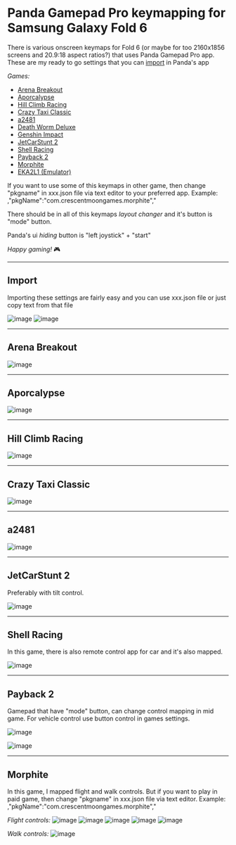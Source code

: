 # Panda Gamepad Pro keymapping for Samsung Galaxy Fold 6
There is various onscreen keymaps for Fold 6 (or maybe for too 2160x1856 screens and 20.9:18 aspect ratios?) that uses Panda Gamepad Pro app.
These are my ready to go settings that you can [import](#import) in Panda's app

_Games:_

- [Arena Breakout](#arena-breakout)
- [Aporcalypse](#aporcalypse)
- [Hill Climb Racing](#hill-climb-racing)
- [Crazy Taxi Classic](#crazy-taxi-classic)
- [a2481](#a2481)
- [Death Worm Deluxe](#death-worm-deluxe)
- [Genshin Impact](#genshin-impact)
- [JetCarStunt 2](#jetcarstunt-2)
- [Shell Racing](#shell-racing)
- [Payback 2](#payback-2)
- [Morphite](#morphite)
- [EKA2L1 (Emulator)](#eka2l1)

If you want to use some of this keymaps in other game, then change "pkgname" in xxx.json file via text editor to your preferred app.
Example: ,"pkgName":"com.crescentmoongames.morphite","

There should be in all of this keymaps _layout changer_ and it's button is "mode" button.

Panda's ui _hiding_ button is "left joystick" + "start"

_Happy gaming!_ 🎮




--------------------------

## Import

Importing these settings are fairly easy and you can use xxx.json file or just copy text from that file

![image](https://github.com/user-attachments/assets/ee27e62e-1d32-4bc0-8916-ec15e572cdf5)
![image](https://github.com/user-attachments/assets/20813847-2f3e-4e68-82c1-440542827a1b)



--------------------------

## Arena Breakout

![image](https://github.com/user-attachments/assets/d973e0b4-8284-4049-9ee7-04ffe4772788)


--------------------------

## Aporcalypse

![image](https://github.com/user-attachments/assets/40993c83-939e-42d1-9a52-c49e859302d6)


--------------------------

## Hill Climb Racing

![image](https://github.com/user-attachments/assets/aa8727a9-263e-4d16-9d3b-1659bf9694b9)


--------------------------

## Crazy Taxi Classic

![image](https://github.com/user-attachments/assets/d24ba3b6-906b-4bbd-a97e-48de4248b3ce)


--------------------------

## a2481

![image](https://github.com/user-attachments/assets/7331504d-eaeb-4042-b670-a1b5e6fa83d7)


--------------------------

## JetCarStunt 2

Preferably with tilt control.

![image](https://github.com/user-attachments/assets/f33f4f73-13fe-4009-b368-0c3abb59ba8c)


--------------------------

## Shell Racing

In this game, there is also remote control app for car and it's also mapped.

![image](https://github.com/user-attachments/assets/f7aeac89-10e9-4401-a825-e6e4322f8b98)


--------------------------

## Payback 2

Gamepad that have "mode" button, can change control mapping in mid game.
For vehicle control use button control in games settings.

![image](https://github.com/user-attachments/assets/263925bd-938c-4699-9f32-e0bba485414b)

![image](https://github.com/user-attachments/assets/e3310b83-67d3-497e-9a20-73429dd450d4)


--------------------------

## Morphite

In this game, I mapped flight and walk controls.
But if you want to play in paid game, then change "pkgname" in xxx.json file via text editor.
Example: ,"pkgName":"com.crescentmoongames.morphite","

_Flight controls:_
![image](https://github.com/user-attachments/assets/b7e355e5-c9a1-4368-8314-02425c2e8238)
![image](https://github.com/user-attachments/assets/b1a14e7b-482e-4c7c-b6f2-f21effd87c5e)
![image](https://github.com/user-attachments/assets/ac29ef47-6304-4497-a735-9bcb7d9f75df)
![image](https://github.com/user-attachments/assets/7d013455-9bcc-42f8-947f-db9ed4fa78a4)
![image](https://github.com/user-attachments/assets/5c80e094-e1e3-4721-af78-3e40a965fa2e)


_Walk controls:_
![image](https://github.com/user-attachments/assets/a692f698-70a1-4287-8679-9fcf5f7758ed)























